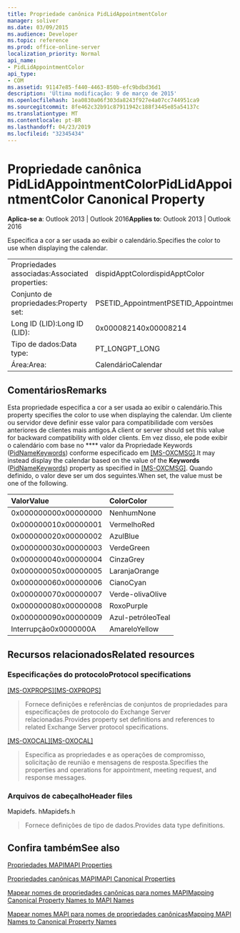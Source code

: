 ```yaml
---
title: Propriedade canônica PidLidAppointmentColor
manager: soliver
ms.date: 03/09/2015
ms.audience: Developer
ms.topic: reference
ms.prod: office-online-server
localization_priority: Normal
api_name:
- PidLidAppointmentColor
api_type:
- COM
ms.assetid: 91147e85-f440-4463-850b-efc9bdbd36d1
description: 'Última modificação: 9 de março de 2015'
ms.openlocfilehash: 1ea0830a06f303da8243f927e4a07cc744951ca9
ms.sourcegitcommit: 8fe462c32b91c87911942c188f3445e85a54137c
ms.translationtype: MT
ms.contentlocale: pt-BR
ms.lasthandoff: 04/23/2019
ms.locfileid: "32345434"
---
```

# <a name="pidlidappointmentcolor-canonical-property"></a><span data-ttu-id="61339-103">Propriedade canônica PidLidAppointmentColor</span><span class="sxs-lookup"><span data-stu-id="61339-103">PidLidAppointmentColor Canonical Property</span></span>

  
  
<span data-ttu-id="61339-104">**Aplica-se a**: Outlook 2013 | Outlook 2016</span><span class="sxs-lookup"><span data-stu-id="61339-104">**Applies to**: Outlook 2013 | Outlook 2016</span></span> 
  
<span data-ttu-id="61339-105">Especifica a cor a ser usada ao exibir o calendário.</span><span class="sxs-lookup"><span data-stu-id="61339-105">Specifies the color to use when displaying the calendar.</span></span>
  
|||
|:-----|:-----|
|<span data-ttu-id="61339-106">Propriedades associadas:</span><span class="sxs-lookup"><span data-stu-id="61339-106">Associated properties:</span></span>  <br/> |<span data-ttu-id="61339-107">dispidApptColor</span><span class="sxs-lookup"><span data-stu-id="61339-107">dispidApptColor</span></span>  <br/> |
|<span data-ttu-id="61339-108">Conjunto de propriedades:</span><span class="sxs-lookup"><span data-stu-id="61339-108">Property set:</span></span>  <br/> |<span data-ttu-id="61339-109">PSETID_Appointment</span><span class="sxs-lookup"><span data-stu-id="61339-109">PSETID_Appointment</span></span>  <br/> |
|<span data-ttu-id="61339-110">Long ID (LID):</span><span class="sxs-lookup"><span data-stu-id="61339-110">Long ID (LID):</span></span>  <br/> |<span data-ttu-id="61339-111">0x00008214</span><span class="sxs-lookup"><span data-stu-id="61339-111">0x00008214</span></span>  <br/> |
|<span data-ttu-id="61339-112">Tipo de dados:</span><span class="sxs-lookup"><span data-stu-id="61339-112">Data type:</span></span>  <br/> |<span data-ttu-id="61339-113">PT_LONG</span><span class="sxs-lookup"><span data-stu-id="61339-113">PT_LONG</span></span>  <br/> |
|<span data-ttu-id="61339-114">Área:</span><span class="sxs-lookup"><span data-stu-id="61339-114">Area:</span></span>  <br/> |<span data-ttu-id="61339-115">Calendário</span><span class="sxs-lookup"><span data-stu-id="61339-115">Calendar</span></span>  <br/> |
   
## <a name="remarks"></a><span data-ttu-id="61339-116">Comentários</span><span class="sxs-lookup"><span data-stu-id="61339-116">Remarks</span></span>

<span data-ttu-id="61339-117">Esta propriedade especifica a cor a ser usada ao exibir o calendário.</span><span class="sxs-lookup"><span data-stu-id="61339-117">This property specifies the color to use when displaying the calendar.</span></span> <span data-ttu-id="61339-118">Um cliente ou servidor deve definir esse valor para compatibilidade com versões anteriores de clientes mais antigos.</span><span class="sxs-lookup"><span data-stu-id="61339-118">A client or server should set this value for backward compatibility with older clients.</span></span> <span data-ttu-id="61339-119">Em vez disso, ele pode exibir o calendário com base no \*\*\*\* valor da Propriedade Keywords ([PidNameKeywords](pidnamekeywords-canonical-property.md)) conforme especificado em [[MS-OXCMSG]](https://msdn.microsoft.com/library/7fd7ec40-deec-4c06-9493-1bc06b349682%28Office.15%29.aspx).</span><span class="sxs-lookup"><span data-stu-id="61339-119">It may instead display the calendar based on the value of the **Keywords** ([PidNameKeywords](pidnamekeywords-canonical-property.md)) property as specified in [[MS-OXCMSG]](https://msdn.microsoft.com/library/7fd7ec40-deec-4c06-9493-1bc06b349682%28Office.15%29.aspx).</span></span> <span data-ttu-id="61339-120">Quando definido, o valor deve ser um dos seguintes.</span><span class="sxs-lookup"><span data-stu-id="61339-120">When set, the value must be one of the following.</span></span>
  
|<span data-ttu-id="61339-121">**Valor**</span><span class="sxs-lookup"><span data-stu-id="61339-121">**Value**</span></span>|<span data-ttu-id="61339-122">**Color**</span><span class="sxs-lookup"><span data-stu-id="61339-122">**Color**</span></span>|
|:-----|:-----|
|<span data-ttu-id="61339-123">0x00000000</span><span class="sxs-lookup"><span data-stu-id="61339-123">0x00000000</span></span>  <br/> |<span data-ttu-id="61339-124">Nenhum</span><span class="sxs-lookup"><span data-stu-id="61339-124">None</span></span>  <br/> |
|<span data-ttu-id="61339-125">0x00000001</span><span class="sxs-lookup"><span data-stu-id="61339-125">0x00000001</span></span>  <br/> |<span data-ttu-id="61339-126">Vermelho</span><span class="sxs-lookup"><span data-stu-id="61339-126">Red</span></span>  <br/> |
|<span data-ttu-id="61339-127">0x00000002</span><span class="sxs-lookup"><span data-stu-id="61339-127">0x00000002</span></span>  <br/> |<span data-ttu-id="61339-128">Azul</span><span class="sxs-lookup"><span data-stu-id="61339-128">Blue</span></span>  <br/> |
|<span data-ttu-id="61339-129">0x00000003</span><span class="sxs-lookup"><span data-stu-id="61339-129">0x00000003</span></span>  <br/> |<span data-ttu-id="61339-130">Verde</span><span class="sxs-lookup"><span data-stu-id="61339-130">Green</span></span>  <br/> |
|<span data-ttu-id="61339-131">0x00000004</span><span class="sxs-lookup"><span data-stu-id="61339-131">0x00000004</span></span>  <br/> |<span data-ttu-id="61339-132">Cinza</span><span class="sxs-lookup"><span data-stu-id="61339-132">Grey</span></span>  <br/> |
|<span data-ttu-id="61339-133">0x00000005</span><span class="sxs-lookup"><span data-stu-id="61339-133">0x00000005</span></span>  <br/> |<span data-ttu-id="61339-134">Laranja</span><span class="sxs-lookup"><span data-stu-id="61339-134">Orange</span></span>  <br/> |
|<span data-ttu-id="61339-135">0x00000006</span><span class="sxs-lookup"><span data-stu-id="61339-135">0x00000006</span></span>  <br/> |<span data-ttu-id="61339-136">Ciano</span><span class="sxs-lookup"><span data-stu-id="61339-136">Cyan</span></span>  <br/> |
|<span data-ttu-id="61339-137">0x00000007</span><span class="sxs-lookup"><span data-stu-id="61339-137">0x00000007</span></span>  <br/> |<span data-ttu-id="61339-138">Verde-oliva</span><span class="sxs-lookup"><span data-stu-id="61339-138">Olive</span></span>  <br/> |
|<span data-ttu-id="61339-139">0x00000008</span><span class="sxs-lookup"><span data-stu-id="61339-139">0x00000008</span></span>  <br/> |<span data-ttu-id="61339-140">Roxo</span><span class="sxs-lookup"><span data-stu-id="61339-140">Purple</span></span>  <br/> |
|<span data-ttu-id="61339-141">0x00000009</span><span class="sxs-lookup"><span data-stu-id="61339-141">0x00000009</span></span>  <br/> |<span data-ttu-id="61339-142">Azul-petróleo</span><span class="sxs-lookup"><span data-stu-id="61339-142">Teal</span></span>  <br/> |
|<span data-ttu-id="61339-143">Interrupção</span><span class="sxs-lookup"><span data-stu-id="61339-143">0x0000000A</span></span>  <br/> |<span data-ttu-id="61339-144">Amarelo</span><span class="sxs-lookup"><span data-stu-id="61339-144">Yellow</span></span>  <br/> |
   
## <a name="related-resources"></a><span data-ttu-id="61339-145">Recursos relacionados</span><span class="sxs-lookup"><span data-stu-id="61339-145">Related resources</span></span>

### <a name="protocol-specifications"></a><span data-ttu-id="61339-146">Especificações do protocolo</span><span class="sxs-lookup"><span data-stu-id="61339-146">Protocol specifications</span></span>

<span data-ttu-id="61339-147">[[MS-OXPROPS]](https://msdn.microsoft.com/library/f6ab1613-aefe-447d-a49c-18217230b148%28Office.15%29.aspx)</span><span class="sxs-lookup"><span data-stu-id="61339-147">[[MS-OXPROPS]](https://msdn.microsoft.com/library/f6ab1613-aefe-447d-a49c-18217230b148%28Office.15%29.aspx)</span></span>
  
> <span data-ttu-id="61339-148">Fornece definições e referências de conjuntos de propriedades para especificações de protocolo do Exchange Server relacionadas.</span><span class="sxs-lookup"><span data-stu-id="61339-148">Provides property set definitions and references to related Exchange Server protocol specifications.</span></span>
    
<span data-ttu-id="61339-149">[[MS-OXOCAL]](https://msdn.microsoft.com/library/09861fde-c8e4-4028-9346-e7c214cfdba1%28Office.15%29.aspx)</span><span class="sxs-lookup"><span data-stu-id="61339-149">[[MS-OXOCAL]](https://msdn.microsoft.com/library/09861fde-c8e4-4028-9346-e7c214cfdba1%28Office.15%29.aspx)</span></span>
  
> <span data-ttu-id="61339-150">Especifica as propriedades e as operações de compromisso, solicitação de reunião e mensagens de resposta.</span><span class="sxs-lookup"><span data-stu-id="61339-150">Specifies the properties and operations for appointment, meeting request, and response messages.</span></span>
    
### <a name="header-files"></a><span data-ttu-id="61339-151">Arquivos de cabeçalho</span><span class="sxs-lookup"><span data-stu-id="61339-151">Header files</span></span>

<span data-ttu-id="61339-152">Mapidefs. h</span><span class="sxs-lookup"><span data-stu-id="61339-152">Mapidefs.h</span></span>
  
> <span data-ttu-id="61339-153">Fornece definições de tipo de dados.</span><span class="sxs-lookup"><span data-stu-id="61339-153">Provides data type definitions.</span></span>
    
## <a name="see-also"></a><span data-ttu-id="61339-154">Confira também</span><span class="sxs-lookup"><span data-stu-id="61339-154">See also</span></span>



[<span data-ttu-id="61339-155">Propriedades MAPI</span><span class="sxs-lookup"><span data-stu-id="61339-155">MAPI Properties</span></span>](mapi-properties.md)
  
[<span data-ttu-id="61339-156">Propriedades canônicas MAPI</span><span class="sxs-lookup"><span data-stu-id="61339-156">MAPI Canonical Properties</span></span>](mapi-canonical-properties.md)
  
[<span data-ttu-id="61339-157">Mapear nomes de propriedades canônicas para nomes MAPI</span><span class="sxs-lookup"><span data-stu-id="61339-157">Mapping Canonical Property Names to MAPI Names</span></span>](mapping-canonical-property-names-to-mapi-names.md)
  
[<span data-ttu-id="61339-158">Mapear nomes MAPI para nomes de propriedades canônicas</span><span class="sxs-lookup"><span data-stu-id="61339-158">Mapping MAPI Names to Canonical Property Names</span></span>](mapping-mapi-names-to-canonical-property-names.md)

